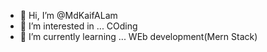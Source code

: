 - 👋 Hi, I’m @MdKaifALam
- 👀 I’m interested in ... COding
- 🌱 I’m currently learning ... WEb development(Mern Stack)

<!---
MdKaifALam0000/MdKaifALam0000 is a ✨ special ✨ repository because its `README.md` (this file) appears on your GitHub profile.
You can click the Preview link to take a look at your changes.
--->
